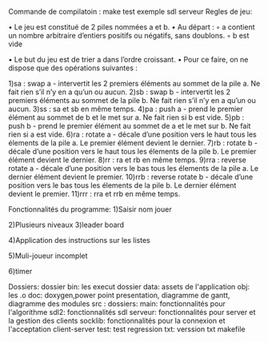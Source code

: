
Commande de compilatoin : make test exemple sdl serveur 
Regles de jeu:

• Le jeu est constitué de 2 piles nommées a et b.
• Au départ :
◦ a contient un nombre arbitraire d’entiers positifs ou négatifs, sans doublons.
◦ b est vide

• Le but du jeu est de trier a dans l’ordre croissant.
• Pour ce faire, on ne dispose que des opérations suivantes :

1)sa : swap a - intervertit les 2 premiers éléments au sommet de la pile a. Ne fait
rien s’il n’y en a qu’un ou aucun.
2)sb : swap b - intervertit les 2 premiers éléments au sommet de la pile b. Ne fait
rien s’il n’y en a qu’un ou aucun.
3)ss : sa et sb en même temps.
4)pa : push a - prend le premier élément au sommet de b et le met sur a. Ne fait
rien si b est vide.
5)pb : push b - prend le premier élément au sommet de a et le met sur b. Ne fait
rien si a est vide.
6)ra : rotate a - décale d’une position vers le haut tous les élements de la pile a.
Le premier élément devient le dernier.
7)rb : rotate b - décale d’une position vers le haut tous les élements de la pile b.
Le premier élément devient le dernier.
8)rr : ra et rb en même temps.
9)rra : reverse rotate a - décale d’une position vers le bas tous les élements de
la pile a. Le dernier élément devient le premier.
10)rrb : reverse rotate b - décale d’une position vers le bas tous les élements de
la pile b. Le dernier élément devient le premier.
11)rrr : rra et rrb en même temps.

Fonctionnalités du programme:
1)Saisir nom jouer

2)Plusieurs niveaux 
3)leader board

4)Application des instructions sur les listes 

5)Muli-joueur incomplet

6)timer

Dossiers:
dossier bin: les execut
dossier data: assets de  l'application
obj: les .o
doc: doxygen,power point presentation, diagramme de gantt, diagramme des modules 
src : 
	dossiers:
			main: fonctionnalités pour l'algorithme 
			sdl2: fonctionnalités sdl
			serveur: fonctionnalités pour server et la gestion des clients 
			socklib: fonctionnalités pour la connexion et l'acceptation client-server
			test: test regression 
			txt: verssion txt 
makefile 


